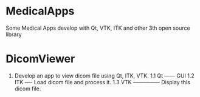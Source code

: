 # MedicalApps
Some Medical Apps develop with Qt, VTK, ITK and other 3th open source library

# DicomViewer
1. Develop an app to view dicom file using Qt, ITK, VTK.
1.1 Qt —— GUI
1.2 ITK —- Load dicom file and process it.
1.3 VTK ————— Display this dicom file.

